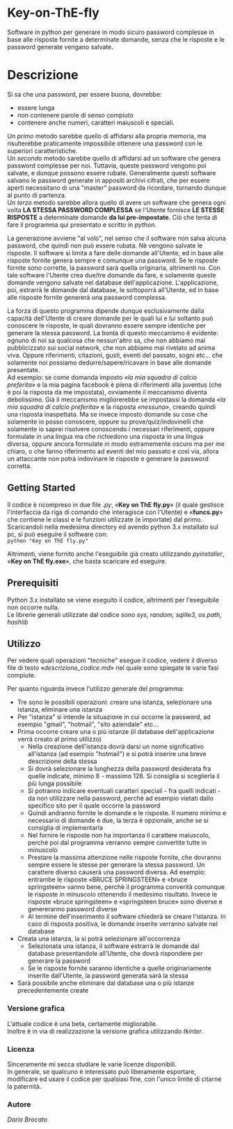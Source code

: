 # Key-on-ThE-fly
Software in python per generare in modo sicuro password complesse in base alle risposte fornite a determinate domande, senza che le risposte e le password generate vengano salvate. 

# Descrizione

Si sa che una password, per essere buona, dovrebbe:
* essere lunga
* non contenere parole di senso compiuto
* contenere anche numeri, caratteri maiuscoli e speciali.  

Un *primo* metodo sarebbe quello di affidarsi alla propria memoria, ma risulterebbe praticamente impossibile ottenere una password con le superiori caratteristiche.  
Un *secondo* metodo sarebbe quello di affidarsi ad un software che genera password complesse per noi. Tuttavia, queste password vengono poi salvate, e dunque possono essere rubate. Generalmente questi software salvano le password generate in appositi archivi cifrati, che per essere aperti necessitano di una "master" password da ricordare, tornando dunque al punto di partenza.  
Un *terzo* metodo sarebbe allora quello di avere un software che genera ogni volta **LA STESSA PASSWORD COMPLESSA** se l'Utente fornisce **LE STESSE RISPOSTE** a determinate domande **da lui pre-impostate**. Ciò che tenta di fare il programma qui presentato e scritto in *python*.

La generazione avviene "al volo", nel senso che il software non salva alcuna password, che quindi non può essere rubata. Nè vengono salvate le risposte.
Il software si limita a fare delle domande all'Utente, ed in base alle risposte fornite genera sempre e comunque una password. Se le risposte fornite sono corrette, la password sarà quella originaria, altrimenti no.
Con tale software l'Utente crea due/tre domande da fare, e solamente queste domande vengono salvate nel database dell'applicazione.
L'applicazione, poi, estrarrà le domande dal database, le sottoporrà all'Utente, ed in base alle risposte fornite genererà una password complessa.  

La forza di questo programma dipende dunque esclusivamente dalla capacità dell'Utente di creare domande per le quali lui e lui soltanto può conoscere le risposte, le quali dovranno essere sempre identiche per generare la stessa password.
La bontà di questo meccanismo è evidente: ognuno di noi sa qualcosa che nessun'altro sa, che non abbiamo mai pubblicizzato sui social network, che non abbiamo mai rivelato ad anima viva. Oppure riferimenti, citazioni, gusti, eventi del passato, sogni etc... che solamente noi possiamo dedurre/sapere/ricavare in base alle domande presentate.  
Ad esempio: se come domanda imposto *«la mia squadra di calcio preferita»* e la mia pagina facebook è piena di riferimenti alla juventus (che è poi la risposta da me impostata), ovviamente il meccanismo diventa debolissimo.
Già il meccanismo migliorerebbe se impostassi la domanda *«la mia squadra di calcio preferita»* e la risposta *«nessuna»*, creando quindi una risposta inaspettata.
Ma se invece imposto domande su cose che solamente io posso conoscere, oppure su prove/quiz/indovinelli che solamente io saprei risolvere conoscendo i necessari riferimenti, oppure formulate in una lingua ma che richiedono una risposta in una lingua diversa, oppure ancora formulate in modo estramemente oscuro ma per me chiaro, o che fanno riferimento ad eventi del mio passato e così via, allora un attaccante non potrà indovinare le risposte e generare la password corretta.

## Getting Started

Il codice è ricompreso in due file *.py*, «**Key on ThE fly.py**» (il quale gestisce l'interfaccia da riga di comando che interagisce con l'Utente) e «**funcs.py**» che contiene le classi e le funzioni utilizzate (e importate) dal primo.  
Scaricandoli nella medesima directory ed avendo python 3.x installato sul pc, si può eseguire il software con:  
`python "Key on ThE fly.py"`  

Altrimenti, viene fornito anche l'eseguibile già creato utilizzando *pyinstaller*, «**Key on ThE fly.exe**», che basta scaricare ed eseguire.

## Prerequisiti

Python 3.x installato se viene eseguito il codice, altrimenti per l'eseguibile non occorre nulla.  
Le librerie generali utilizzate dal codice sono *sys, random, sqlite3, os.path, hashlib*

## Utilizzo

Per vedere quali operazioni "tecniche" esegue il codice, vedere il diverso file di testo «*descrizione_codice.md*» nel quale sono spiegate le varie fasi compiute.  

Per quanto riguarda invece l'utilizzo generale del programma:
* Tre sono le possibili operazioni: creare una istanza, selezionare una istanza, eliminare una istanza
* Per "istanza" si intende la situazione in cui occorre la password, ad esempio "gmail", "hotmail", "sito aziendale" etc...
* Prima occorre creare una o più istanze (il database dell'applicazione verrà creato al primo utilizzo)
    * Nella creazione dell'istanza dovrà darsi un nome significativo all'istanza (ad esempio "hotmail") e si potrà inserire una breve descrizione della stessa
    * Si dovrà selezionare la lunghezza della password desiderata fra quelle indicate, minimo 8 - massimo 128. Si consiglia si sceglierla il più lunga possibile
    * Si potranno indicare eventuali caratteri speciali - fra quelli indicati - da non utilizzare nella password, perchè ad esempio vietati dallo specifico sito per il quale occorre la password
    * Quindi andranno fornite le domande e le risposte. Il numero minimo e necessario di domande è due, la terza è opzionale, anche se si consiglia di implementarla
    * Nel fornire le risposte non ha importanza il carattere maiuscolo, perchè poi dal programma verranno sempre convertite tutte in minuscolo
    * Prestare la massima attenzione nelle risposte fornite, che dovranno sempre essere le stesse per generare la stessa password. Un carattere diverso causerà una password diversa. Ad esempio: entrambe le risposte «BRUCE SPRINGSTEEN» e «bruce springsteen» vanno bene, perchè il programma converità comunque le risposte in minuscolo ottenendo il medesimo risultato. Invece le risposte «bruce springsteen» e «springsteen bruce» sono diverse e genereranno password diverse
    * Al termine dell'inserimento il software chiederà se creare l'istanza. In caso di risposta positiva, le domande inserite verranno salvate nel database
* Creata una istanza, la si potrà selezionare all'occorrenza
    * Selezionata una istanza, il software estrarrà le domande dal database presentandole all'Utente, che dovrà rispondere per generare la password
    * Se le risposte fornite saranno identiche a quelle originariamente inserite dall'Utente, la password generata sarà la stessa
* Sarà possibile anche eliminare dal database una o più istanze precedentemente create

### Versione grafica

L'attuale codice è una beta, certamente migliorabile.  
Inoltre è in via di realizzazione la versione grafica utilizzando *tkinter*.

### Licenza

Sinceramente mi secca studiare le varie licenze disponibili.  
In generale, se qualcuno è interessato può liberamente esportare, modificare ed usare il codice per qualsiasi fine, con l'unico limite di citarne la paternità.

### Autore

*Dario Brocato*
